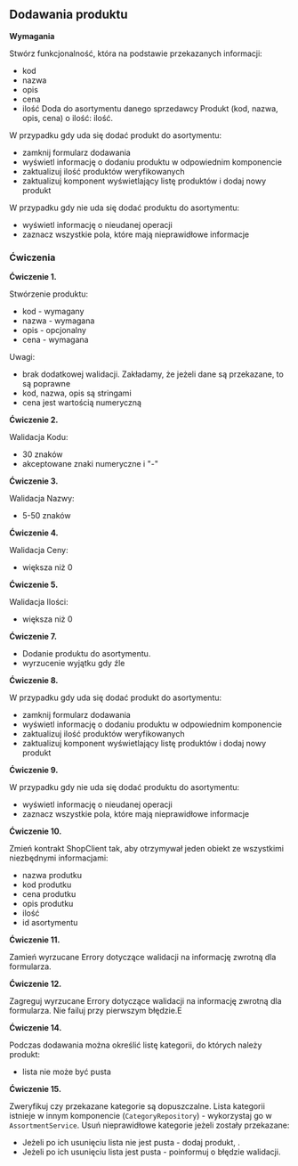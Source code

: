 ## Dodawania produktu
**Wymagania**

Stwórz funkcjonalność, która na podstawie przekazanych informacji:
- kod
- nazwa
- opis
- cena
- ilość
  Doda do asortymentu danego sprzedawcy Produkt (kod, nazwa, opis, cena) o ilość: ilość.

W przypadku gdy uda się dodać produkt do asortymentu:
- zamknij formularz dodawania
- wyświetl informację o dodaniu produktu w odpowiednim komponencie
- zaktualizuj ilość produktów weryfikowanych
- zaktualizuj komponent wyświetlający listę produktów i dodaj nowy produkt

W przypadku gdy nie uda się dodać produktu do asortymentu:
- wyświetl informację o nieudanej operacji
- zaznacz wszystkie pola, które mają nieprawidłowe informacje


### Ćwiczenia
**Ćwiczenie 1.**

Stwórzenie produktu:
- kod - wymagany
- nazwa - wymagana
- opis - opcjonalny
- cena - wymagana

Uwagi:
- brak dodatkowej walidacji. Zakładamy, że jeżeli dane są przekazane, to są poprawne
- kod, nazwa, opis są stringami
- cena jest wartością numeryczną

**Ćwiczenie 2.**

Walidacja Kodu:
- 30 znaków
- akceptowane znaki numeryczne i "-"

**Ćwiczenie 3.**

Walidacja Nazwy:
- 5-50 znaków

**Ćwiczenie 4.**

Walidacja Ceny:
- większa niż 0

**Ćwiczenie 5.**

Walidacja Ilości:
- większa niż 0

**Ćwiczenie 7.**

- Dodanie produktu do asortymentu.
- wyrzucenie wyjątku gdy źle

**Ćwiczenie 8.**

W przypadku gdy uda się dodać produkt do asortymentu:
- zamknij formularz dodawania
- wyświetl informację o dodaniu produktu w odpowiednim komponencie
- zaktualizuj ilość produktów weryfikowanych
- zaktualizuj komponent wyświetlający listę produktów i dodaj nowy produkt

**Ćwiczenie 9.**

W przypadku gdy nie uda się dodać produktu do asortymentu:
- wyświetl informację o nieudanej operacji
- zaznacz wszystkie pola, które mają nieprawidłowe informacje

**Ćwiczenie 10.**

Zmień kontrakt ShopClient tak, aby otrzymywał jeden obiekt ze wszystkimi niezbędnymi informacjami:
- nazwa produtku
- kod produtku
- cena produtku
- opis produtku
- ilość
- id asortymentu

**Ćwiczenie 11.**

Zamień wyrzucane Errory dotyczące walidacji na informację zwrotną dla formularza.

**Ćwiczenie 12.**

Zagreguj wyrzucane Errory dotyczące walidacji na informację zwrotną dla formularza. Nie failuj przy pierwszym błędzie.E

**Ćwiczenie 14.**

Podczas dodawania można określić listę kategorii, do których należy produkt:
- lista nie może być pusta

**Ćwiczenie 15.**

Zweryfikuj czy przekazane kategorie są dopuszczalne. Lista kategorii istnieje w innym komponencie (`CategoryRepository`) - wykorzystaj go w `AssortmentService`.
Usuń nieprawidłowe kategorie jeżeli zostały przekazane:
- Jeżeli po ich usunięciu lista nie jest pusta - dodaj produkt, .
- Jeżeli po ich usunięciu lista jest pusta - poinformuj o błędzie walidacji.